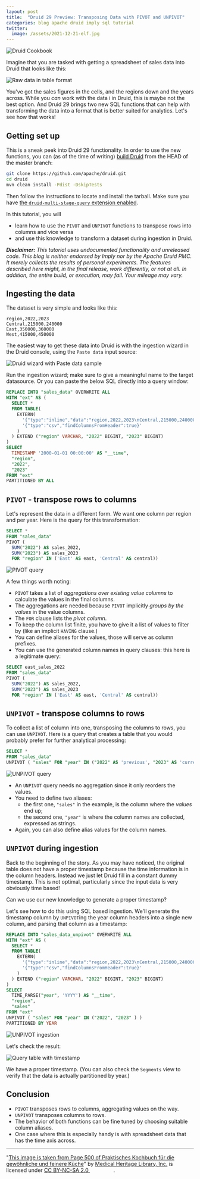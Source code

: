 ```yaml
---
layout: post
title:  "Druid 29 Preview: Transposing Data with PIVOT and UNPIVOT"
categories: blog apache druid imply sql tutorial
twitter:
  image: /assets/2021-12-21-elf.jpg
---
```


![Druid Cookbook](/assets/2021-12-21-elf.jpg)

Imagine that you are tasked with getting a spreadsheet of sales data into Druid that looks like this:

![Raw data in table format](/assets/2024-01-15-01-rawdata-table.png)

You've got the sales figures in the cells, and the regions down and the years across. While you _can_ work with the data i in Druid, this is maybe not the best option. And Druid 29 brings two new SQL functions that can help with transforming the data into a format that is better suited for analytics. Let's see how that works!

## Getting set up

This is a sneak peek into Druid 29 functionality. In order to use the new functions, you can (as of the time of writing) [build Druid](https://druid.apache.org/docs/latest/development/build.html) from the HEAD of the master branch:

```bash
git clone https://github.com/apache/druid.git
cd druid
mvn clean install -Pdist -DskipTests
```

Then follow the instructions to locate and install the tarball. Make sure you have [the `druid-multi-stage-query` extension enabled](https://druid.apache.org/docs/latest/multi-stage-query/#load-the-extension).

In this tutorial, you will 

- learn how to use the `PIVOT` and `UNPIVOT` functions to transpose rows into columns and vice versa
- and use this knowledge to transform a dataset during ingestion in Druid.

_**Disclaimer:** This tutorial uses undocumented functionality and unreleased code. This blog is neither endorsed by Imply nor by the Apache Druid PMC. It merely collects the results of personal experiments. The features described here might, in the final release, work differently, or not at all. In addition, the entire build, or execution, may fail. Your mileage may vary._

## Ingesting the data

The dataset is very simple and looks like this:

```csv
region,2022,2023
Central,215000,240000
East,350000,360000
West,415000,450000
```

The easiest way to get these data into Druid is with the ingestion wizard in the Druid console, using the `Paste data` input source:

![Druid wizard with Paste data sample](/assets/2024-01-15-02-ingest.jpg)

Run the ingestion wizard; make sure to give a meaningful name to the target datasource. Or you can paste the below SQL directly into a query window: 

```sql
REPLACE INTO "sales_data" OVERWRITE ALL
WITH "ext" AS (
  SELECT *
  FROM TABLE(
    EXTERN(
      '{"type":"inline","data":"region,2022,2023\nCentral,215000,240000\nEast,350000,360000\nWest,415000,450000"}',
      '{"type":"csv","findColumnsFromHeader":true}'
    )
  ) EXTEND ("region" VARCHAR, "2022" BIGINT, "2023" BIGINT)
)
SELECT
  TIMESTAMP '2000-01-01 00:00:00' AS "__time",
  "region",
  "2022",
  "2023"
FROM "ext"
PARTITIONED BY ALL
```

## `PIVOT` - transpose rows to columns

Let's represent the data in a different form. We want one column per region and per year. Here is the query for this transformation:

```sql
SELECT *
FROM "sales_data"
PIVOT (
  SUM("2022") AS sales_2022, 
  SUM("2023") AS sales_2023 
  FOR "region" IN ('East' AS east, 'Central' AS central))
```

![PIVOT query](/assets/2024-01-15-03-pivot.jpg)

A few things worth noting:

- `PIVOT` takes a list of _aggregations over existing value columns_ to calculate the values in the final columns.
- The aggregations are needed because `PIVOT` implicitly _groups by the values_ in the value columns.
- The `FOR` clause lists the _pivot column_.
- To keep the column list finite, you have to give it a list of values to filter by (like an implicit `HAVING` clause.)
- You can define aliases for the values, those will serve as column prefixes.
- You can use the generated column names in query clauses: this here is a legitimate query:

```sql
SELECT east_sales_2022
FROM "sales_data"
PIVOT (
  SUM("2022") AS sales_2022, 
  SUM("2023") AS sales_2023 
  FOR "region" IN ('East' AS east, 'Central' AS central))
```

## `UNPIVOT` - transpose columns to rows

To collect a list of column into one, transposing the columns to rows, you can use `UNPIVOT`. Here is a query that creates a table that you would probably prefer for further analytical processing:

```sql
SELECT *
FROM "sales_data"
UNPIVOT ( "sales" FOR "year" IN ("2022" AS 'previous', "2023" AS 'current') )
```

![UNPIVOT query](/assets/2024-01-15-04-unpivot.jpg)

- An `UNPIVOT` query needs no aggregation since it only reorders the values.
- You need to define two aliases:
  - the first one, `"sales"` in the example, is the column where the _values_ end up;
  - the second one, `"year"` is where the column names are collected, expressed as strings.
- Again, you can also define alias values for the column names.

## `UNPIVOT` during ingestion

Back to the beginning of the story. As you may have noticed, the original table does not have a proper timestamp because the time information is in the column headers. Instead we just let Druid fill in a constant dummy timestamp. This is not optimal, particularly since the input data is very obviously time based!

Can we use our new knowledge to generate a proper timestamp?

Let's see how to do this using SQL based ingestion. We'll generate the timestamp column by `UNPIVOT`ing the year column headers into a single new column, and parsing that column as a timestamp: 

```sql
REPLACE INTO "sales_data_unpivot" OVERWRITE ALL
WITH "ext" AS (
  SELECT *
  FROM TABLE(
    EXTERN(
      '{"type":"inline","data":"region,2022,2023\nCentral,215000,240000\nEast,350000,360000\nWest,415000,450000"}',
      '{"type":"csv","findColumnsFromHeader":true}'
    )
  ) EXTEND ("region" VARCHAR, "2022" BIGINT, "2023" BIGINT)
)
SELECT
  TIME_PARSE("year", 'YYYY') AS "__time",
  "region",
  "sales"
FROM "ext"
UNPIVOT ( "sales" FOR "year" IN ("2022", "2023" ) )
PARTITIONED BY YEAR
```

![UNPIVOT ingestion](/assets/2024-01-15-05-unpivot-ingest.jpg)

Let's check the result:

![Query table with timestamp](/assets/2024-01-15-06-select.jpg)

We have a proper timestamp. (You can also check the `Segments` view to verify that the data is actually partitioned by year.) 

## Conclusion

- `PIVOT` transposes rows to columns, aggregating values on the way.
- `UNPIVOT` transposes columns to rows.
- The behavior of both functions can be fine tuned by choosing suitable column aliases.
- One case where this is especially handy is with spreadsheet data that has the time axis across.

---

"[This image is taken from Page 500 of Praktisches Kochbuch f&uuml;r die gew&ouml;hnliche und feinere K&uuml;che](https://www.flickr.com/photos/mhlimages/48051262646/)" by [Medical Heritage Library, Inc.](https://www.flickr.com/photos/mhlimages/) is licensed under <a target="_blank" rel="noopener noreferrer" href="https://creativecommons.org/licenses/by-nc-sa/2.0/">CC BY-NC-SA 2.0 <img src="https://mirrors.creativecommons.org/presskit/icons/cc.svg" style="height: 1em; margin-right: 0.125em; display: inline;"/><img src="https://mirrors.creativecommons.org/presskit/icons/by.svg" style="height: 1em; margin-right: 0.125em; display: inline;"/><img src="https://mirrors.creativecommons.org/presskit/icons/nc.svg" style="height: 1em; margin-right: 0.125em; display: inline;"/><img src="https://mirrors.creativecommons.org/presskit/icons/sa.svg" style="height: 1em; margin-right: 0.125em; display: inline;"/></a>.


